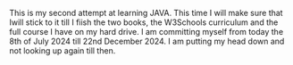 This is my second attempt at learning JAVA. 
This time I will make sure that Iwill stick to it till I fiish the two books, the W3Schools curriculum and the full course I have on my hard drive.
I am committing myself from today the 8th of July 2024 till 22nd December 2024.
I am putting my head down and not looking up again till then.
